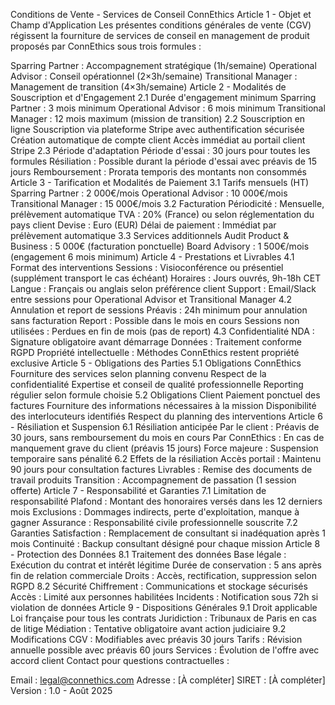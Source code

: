 Conditions de Vente - Services de Conseil ConnEthics
Article 1 - Objet et Champ d'Application
Les présentes conditions générales de vente (CGV) régissent la fourniture de services de conseil en management de produit proposés par ConnEthics sous trois formules :

Sparring Partner : Accompagnement stratégique (1h/semaine)
Operational Advisor : Conseil opérationnel (2×3h/semaine)
Transitional Manager : Management de transition (4×3h/semaine)
Article 2 - Modalités de Souscription et d'Engagement
2.1 Durée d'engagement minimum
Sparring Partner : 3 mois minimum
Operational Advisor : 6 mois minimum
Transitional Manager : 12 mois maximum (mission de transition)
2.2 Souscription en ligne
Souscription via plateforme Stripe avec authentification sécurisée
Création automatique de compte client
Accès immédiat au portail client Stripe
2.3 Période d'adaptation
Période d'essai : 30 jours pour toutes les formules
Résiliation : Possible durant la période d'essai avec préavis de 15 jours
Remboursement : Prorata temporis des montants non consommés
Article 3 - Tarification et Modalités de Paiement
3.1 Tarifs mensuels (HT)
Sparring Partner : 2 000€/mois
Operational Advisor : 10 000€/mois
Transitional Manager : 15 000€/mois
3.2 Facturation
Périodicité : Mensuelle, prélèvement automatique
TVA : 20% (France) ou selon réglementation du pays client
Devise : Euro (EUR)
Délai de paiement : Immédiat par prélèvement automatique
3.3 Services additionnels
Audit Product & Business : 5 000€ (facturation ponctuelle)
Board Advisory : 1 500€/mois (engagement 6 mois minimum)
Article 4 - Prestations et Livrables
4.1 Format des interventions
Sessions : Visioconférence ou présentiel (supplément transport le cas échéant)
Horaires : Jours ouvrés, 9h-18h CET
Langue : Français ou anglais selon préférence client
Support : Email/Slack entre sessions pour Operational Advisor et Transitional Manager
4.2 Annulation et report de sessions
Préavis : 24h minimum pour annulation sans facturation
Report : Possible dans le mois en cours
Sessions non utilisées : Perdues en fin de mois (pas de report)
4.3 Confidentialité
NDA : Signature obligatoire avant démarrage
Données : Traitement conforme RGPD
Propriété intellectuelle : Méthodes ConnEthics restent propriété exclusive
Article 5 - Obligations des Parties
5.1 Obligations ConnEthics
Fourniture des services selon planning convenu
Respect de la confidentialité
Expertise et conseil de qualité professionnelle
Reporting régulier selon formule choisie
5.2 Obligations Client
Paiement ponctuel des factures
Fourniture des informations nécessaires à la mission
Disponibilité des interlocuteurs identifiés
Respect du planning des interventions
Article 6 - Résiliation et Suspension
6.1 Résiliation anticipée
Par le client : Préavis de 30 jours, sans remboursement du mois en cours
Par ConnEthics : En cas de manquement grave du client (préavis 15 jours)
Force majeure : Suspension temporaire sans pénalité
6.2 Effets de la résiliation
Accès portail : Maintenu 90 jours pour consultation factures
Livrables : Remise des documents de travail produits
Transition : Accompagnement de passation (1 session offerte)
Article 7 - Responsabilité et Garanties
7.1 Limitation de responsabilité
Plafond : Montant des honoraires versés dans les 12 derniers mois
Exclusions : Dommages indirects, perte d'exploitation, manque à gagner
Assurance : Responsabilité civile professionnelle souscrite
7.2 Garanties
Satisfaction : Remplacement de consultant si inadéquation après 1 mois
Continuité : Backup consultant désigné pour chaque mission
Article 8 - Protection des Données
8.1 Traitement des données
Base légale : Exécution du contrat et intérêt légitime
Durée de conservation : 5 ans après fin de relation commerciale
Droits : Accès, rectification, suppression selon RGPD
8.2 Sécurité
Chiffrement : Communications et stockage sécurisés
Accès : Limité aux personnes habilitées
Incidents : Notification sous 72h si violation de données
Article 9 - Dispositions Générales
9.1 Droit applicable
Loi française pour tous les contrats
Juridiction : Tribunaux de Paris en cas de litige
Médiation : Tentative obligatoire avant action judiciaire
9.2 Modifications
CGV : Modifiables avec préavis 30 jours
Tarifs : Révision annuelle possible avec préavis 60 jours
Services : Évolution de l'offre avec accord client
Contact pour questions contractuelles :

Email : legal@connethics.com
Adresse : [À compléter]
SIRET : [À compléter]
Version : 1.0 - Août 2025

